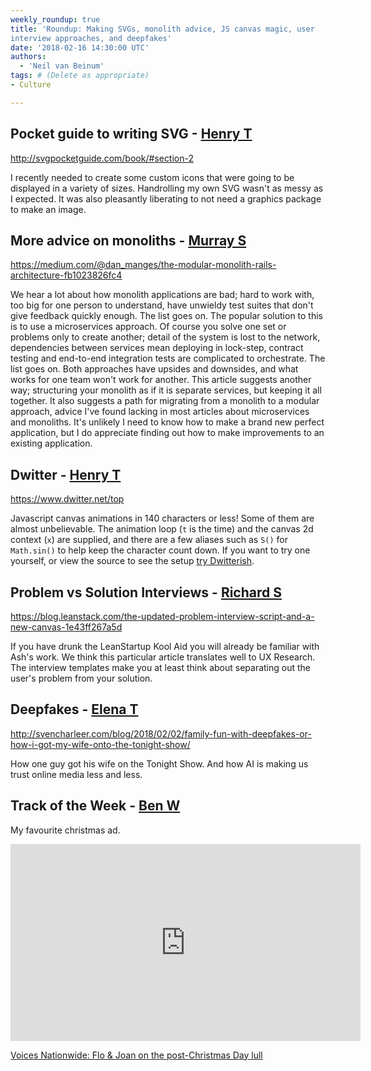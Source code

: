 ```yaml
---
weekly_roundup: true
title: 'Roundup: Making SVGs, monolith advice, JS canvas magic, user 
interview approaches, and deepfakes'
date: '2018-02-16 14:30:00 UTC'
authors:
  - 'Neil van Beinum'
tags: # (Delete as appropriate)
- Culture

---
```


## Pocket guide to writing SVG - [Henry T](/people#henry-turner)

http://svgpocketguide.com/book/#section-2

I recently needed to create some custom icons that were going to be displayed in a variety of sizes. Handrolling my own SVG wasn't as messy as I expected. It was also pleasantly liberating to not need a graphics package to make an image.

## More advice on monoliths - [Murray S](/people#murray-steele)

https://medium.com/@dan_manges/the-modular-monolith-rails-architecture-fb1023826fc4

We hear a lot about how monolith applications are bad; hard to work with, too 
big for one person to understand, have unwieldy test suites that don't give
feedback quickly enough.  The list goes on.  The popular solution to this is 
to use a microservices approach.  Of course you solve one set or problems only 
to create another; detail of the system is lost to the network, dependencies 
between services mean deploying in lock-step, contract testing and end-to-end 
integration tests are complicated to orchestrate.  The list goes on.  Both 
approaches have upsides and downsides, and what works for one team won't work 
for another.  This article suggests another way; structuring your monolith as 
if it is separate services, but keeping it all together.  It also suggests a
path for migrating from a monolith to a modular approach, advice I've found
lacking in most articles about microservices and monoliths.  It's unlikely I
need to know how to make a brand new perfect application, but I do appreciate
finding out how to make improvements to an existing application.

## Dwitter - [Henry T](/people#henry-turner)

https://www.dwitter.net/top

Javascript canvas animations in 140 characters or less! Some of them are almost unbelievable. The animation loop (`t` is the time) and the canvas 2d context (`x`) are supplied, and there are a few aliases such as `S()` for `Math.sin()` to help keep the character count down. If you want to try one yourself, or view the source to see the setup [try Dwitterish](http://www.russellbeattie.com/dwitterish.html).

## Problem vs Solution Interviews - [Richard S](/people#richard-stobart)

https://blog.leanstack.com/the-updated-problem-interview-script-and-a-new-canvas-1e43ff267a5d

If you have drunk the LeanStartup Kool Aid you will already be familiar with Ash's work.  We think this particular article translates well to UX Research.  The interview  templates make you at least think about separating out the user's problem from your solution.

## Deepfakes - [Elena T](/people#elena-tanasoiu)

http://svencharleer.com/blog/2018/02/02/family-fun-with-deepfakes-or-how-i-got-my-wife-onto-the-tonight-show/

How one guy got his wife on the Tonight Show. And how AI is making us trust online media less and less. 

## Track of the Week - [Ben W](/people#ben-wong)

My favourite christmas ad.

<iframe width="560" height="315" src="https://www.youtube.com/embed/Z3zD7z2vKZ8" frameborder="0" allow="autoplay; encrypted-media" allowfullscreen></iframe>

[Voices Nationwide: Flo & Joan on the post-Christmas Day lull](https://www.youtube.com/watch?v=Z3zD7z2vKZ8)

